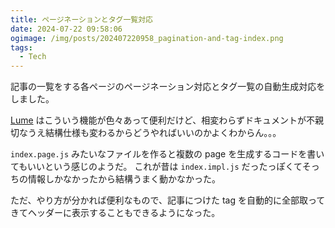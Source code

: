 ```yaml
---
title: ページネーションとタグ一覧対応
date: 2024-07-22 09:58:06
ogimage: /img/posts/202407220958_pagination-and-tag-index.png
tags:
  - Tech
---
```


記事の一覧をする各ページのページネーション対応とタグ一覧の自動生成対応をしました。

[Lume](https://lume.land/) はこういう機能が色々あって便利だけど、相変わらずドキュメントが不親切なうえ結構仕様も変わるからどうやればいいのかよくわからん。。。

`index.page.js` みたいなファイルを作ると複数の page を生成するコードを書いてもいいという感じのようだ。
これが昔は `index.impl.js` だったっぽくてそっちの情報しかなかったから結構うまく動かなかった。

ただ、やり方が分かれば便利なもので、記事につけた tag を自動的に全部取ってきてヘッダーに表示することもできるようになった。
